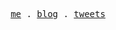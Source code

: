 <p align="center">
  <samp>
    <a href="https://github.com/seymourpoler/seymourpoler/edit/main/README.md">me</a> .
    <a href="https://aprendiendoatirarlineasdecodigo.blogspot.com/">blog</a> .
    <a href="https://x.com/seymourpoler">tweets</a>
  </samp>
</p>

<!--
**seymourpoler/seymourpoler** is a ✨ _special_ ✨ repository because its `README.md` (this file) appears on your GitHub profile.

Here are some ideas to get you started:

- 🔭 I’m currently working on ...
- 🌱 I’m currently learning ...
- 👯 I’m looking to collaborate on ...
- 🤔 I’m looking for help with ...
- 💬 Ask me about ...
- 📫 How to reach me: ...
- 😄 Pronouns: ...
- ⚡ Fun fact: ...
-->
